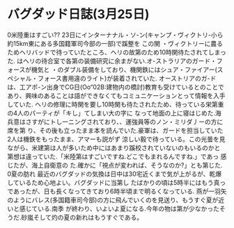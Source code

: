 # バグダッド日誌(3月25日)

0米陸重はすごい??
23日にインターナナル・ソ-ン(キャンプ・ヴィクトリ-小ら約15km東にある多国籍軍司今部の一部)で蹊整を
この関
・ヴィクトリーに農るためヘリバッドで待っていたところ、ヘリの故第のため10時関待たされてしまった.
はヘリの待合室で各第の装備研究に余まがない.オ-ストラリアのガード・フォースが機気と
・のダブル装備をしており、機関鉄にはシュア・ファイアー(スペシャル・フォース書用違のライト)が装着されていた.
オーストリアのガ-ドは、工アポ-ン出身でCG日(Oo“02B:建物内の橋討)教育も受けているとのことで
あり、興味のあることは語ができなくてもコミュニケーションとって情報を入手していた.
ヘリの修理に時関を要し10時関も待たされたため、待っている栄第重の4人のパーティが「キし」てしまい大の字に
なって地面の上に寝はじめた.海兵意はさすがにトし一ニングされており、、運強員等のノン・ミリダ丿ーの方に席を第
り、その後も立ったまま本を読んでいた.豪軍は、ガードを担当していた2人は機鉄をもったまま、アマーも説がず
涼しい毅で待っている。この光曇を見ながら、米建第は人が多いため中にはあまり蹊校されていないのもいるのかと
第想は違っていた.「米陸第はすごいですね.どこでもまれるんですね.」であっ
感じたが、海上自衛意の
た.確かに「視点が変われば、そうなのか?」とも第じた.
0夏の肪れ
最近のバグダッドの気換は日中は30宅近くまで気が上がるが、乾爆しているため心地よい。バグダッドに当第し
たばかりの頃は5時半にはもう真っであったが、日も長くなってきており6時半頃まで明るくなっている.
燕が一羽矢のようにバレス(多国籍車司今部)の方に飛んでいくのを見送り、もうすぐ夏が近いと感じている.南季
が終わり、いよいよ夏になる.今年の物は第が少なかったそうだ.砂嵐そして灼の夏の新れはもうすぐである。
